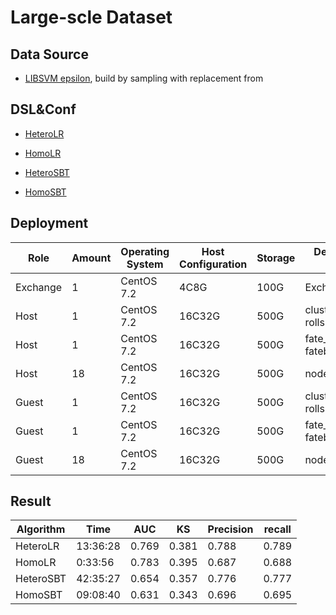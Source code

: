 # Large-scle Dataset

## Data Source
   * [LIBSVM epsilon](https://www.csie.ntu.edu.tw/~cjlin/libsvmtools/datasets/binary/epsilon_normalized.bz2), build by sampling with replacement from 

## DSL&Conf
   * [HeteroLR](./dsl/hetero_logistic_regression/hetero_lr_normal_dsl.json)

   * [HomoLR](./dsl/homo_logistic_regression/homo_lr_train_dsl.json)

   * [HeteroSBT](./dsl/hetero_secureboost/secureboost_train_dsl.json)
   
   * [HomoSBT](./dsl/homo_secureboost/secureboost_train_dsl.json)


## Deployment


| Role     | Amount | Operating System    | Host Configuration | Storage | Deployment Module |
| -------- | ------ | ------------------- | ------------------ | ------- | ----------------- |
| Exchange | 1 | CentOS 7.2          | 4C8G              | 100G    | Exchange |
| Host | 1 | CentOS 7.2          | 16C32G              | 500G    | clustermanager, rollsite, mysql |
| Host | 1 | CentOS 7.2          | 16C32G              | 500G    | fate_flow, fateboard |  
| Host | 18 | CentOS 7.2         | 16C32G              | 500G    | nodemanger |
| Guest | 1 | CentOS 7.2         | 16C32G              | 500G    | clustermanager, rollsite, mysql |
| Guest | 1 | CentOS 7.2         | 16C32G              | 500G    | fate_flow, fateboard |  
| Guest | 18 | CentOS 7.2        | 16C32G              | 500G    | nodemanger |






## Result


| Algorithm | Time     |  AUC   |  KS   | Precision  | recall |
| --------  | -------- | ----   | ----  | ------     | ------ |
| HeteroLR  | 13:36:28 |  0.769 | 0.381 | 0.788      |  0.789 |
| HomoLR    |  0:33:56 |  0.783 | 0.395 | 0.687      |  0.688 |
| HeteroSBT | 42:35:27 |  0.654 | 0.357 | 0.776      |  0.777 |
| HomoSBT   | 09:08:40 |  0.631 | 0.343 | 0.696      |  0.695 |